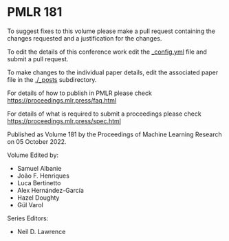 # PMLR 181

To suggest fixes to this volume please make a pull request containing the changes requested and a justification for the changes.

To edit the details of this conference work edit the [_config.yml](./_config.yml) file and submit a pull request.

To make changes to the individual paper details, edit the associated paper file in the [./_posts](./_posts) subdirectory.

For details of how to publish in PMLR please check https://proceedings.mlr.press/faq.html

For details of what is required to submit a proceedings please check https://proceedings.mlr.press/spec.html



Published as Volume 181 by the Proceedings of Machine Learning Research on 05 October 2022.

Volume Edited by:
  * Samuel Albanie
  * João F. Henriques
  * Luca Bertinetto
  * Alex Hernández-Garcı́a
  * Hazel Doughty
  * Gül Varol

Series Editors:
  * Neil D. Lawrence
